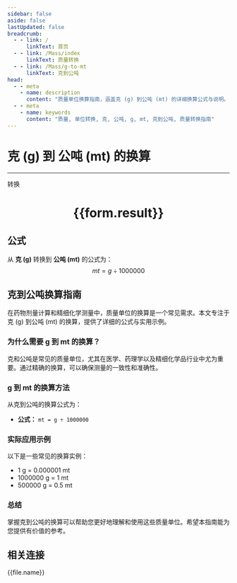 ```yaml
---
sidebar: false
aside: false
lastUpdated: false
breadcrumb:
  - - link: /
      linkText: 首页
  - - link: /Mass/index
      linkText: 质量转换
  - - link: /Mass/g-to-mt
      linkText: 克到公吨
head:
  - - meta
    - name: description
      content: "质量单位换算指南，涵盖克 (g) 到公吨 (mt) 的详细换算公式与说明。"
  - - meta
    - name: keywords
      content: "质量, 单位转换, 克, 公吨, g, mt, 克到公吨, 质量转换指南"
---
```

# 克 (g) 到 公吨 (mt) 的换算
---
<script setup>
import { onMounted, reactive, inject, ref } from 'vue'
import { NButton, NForm, NFormItem, NInput, NInputNumber, NSelect, NCard, useMessage,NGrid ,NGi } from 'naive-ui'
import { defineClientComponent } from 'vitepress'
import { Mass } from '../../files';

const convert = inject('convert')

const form = reactive({
  number: null,
  result: '',
})

const convertHandler = () => {
  if (form.number !== null && !isNaN(form.number)) {
    const convertedValue = parseFloat(form.number) / 1000000
    form.result = `${form.number}g = ${convertedValue.toFixed(6)}mt`
  } else {
    form.result = '请输入有效的数值。'
  }
}
</script>

<n-form size="large" :model="form">
  <n-form-item label="克 (g)">
    <n-input-number v-model:value="form.number" placeholder="输入克" style="width: 100%" />
  </n-form-item>
  <n-form-item>
    <n-button type="primary" @click="convertHandler" block>转换</n-button>
  </n-form-item>
</n-form>

<n-card  embedded :bordered="false" hoverable>
  <div  style="text-align:center">
    <h1>{{form.result}}</h1>
  </div>
</n-card>

## 公式

从 **克 (g)** 转换到 **公吨 (mt)** 的公式为：
$$ mt = g \div 1000000 $$

## 克到公吨换算指南

在药物剂量计算和精细化学测量中，质量单位的换算是一个常见需求。本文专注于克 (g) 到公吨 (mt) 的换算，提供了详细的公式与实用示例。

### 为什么需要 g 到 mt 的换算？

克和公吨是常见的质量单位，尤其在医学、药理学以及精细化学品行业中尤为重要。通过精确的换算，可以确保测量的一致性和准确性。

### g 到 mt 的换算方法

从克到公吨的换算公式为：

- **公式：** `mt = g ÷ 1000000`

### 实际应用示例

以下是一些常见的换算实例：

- 1 g = 0.000001 mt
- 1000000 g = 1 mt
- 500000 g = 0.5 mt

### 总结

掌握克到公吨的换算可以帮助您更好地理解和使用这些质量单位。希望本指南能为您提供有价值的参考。

## 相关连接
<n-grid x-gap="12" :cols="4">
  <n-gi v-for="(file, index) in Mass" :key="index">
    <n-button
      text
      tag="a"
      :href="file.path"
      type="primary"
    >
      {{file.name}}
    </n-button>
  </n-gi>
</n-grid>